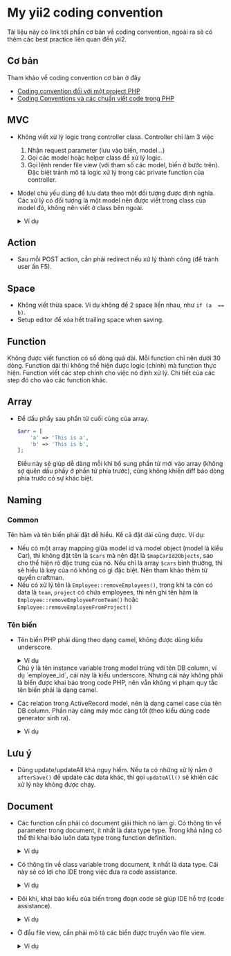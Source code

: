 # My yii2 coding convention

Tài liệu này có link tới phần cơ bản về coding convention, ngoài ra sẽ có thêm các best practice liên quan đến yii2.

## Cơ bản

Tham khảo về coding convention cơ bản ở đây
* [Coding convention đối với một project PHP](https://viblo.asia/p/coding-convention-doi-voi-mot-project-php-ORNZqNPrl0n)
* [Coding Conventions và các chuẩn viết code trong PHP](https://viblo.asia/p/coding-conventions-va-cac-chuan-viet-code-trong-php-naQZRbrGZvx)

## MVC

* Không viết xử lý logic trong controller class. Controller chỉ làm 3 việc
  1. Nhận request parameter (lưu vào biến, model...)
  2. Gọi các model hoặc helper class để xử lý logic.
  3. Gọi lệnh render file view (với tham số các model, biến ở bước trên).
  Đặc biệt tránh mô tả logic xử lý trong các private function của controller.
* Model chủ yếu dùng để lưu data theo một đối tượng được định nghĩa.
  Các xử lý có đối tượng là một model nên được viết trong class của model đó, không nên viết ở class bên ngoài.
  <details>
  <summary>Ví dụ</summary>

  Nên viết
  ```php
  class Department extends Model
  {
    // Tính lương của các nhân viên trong bộ phận.
    public function calculateEmployeesPayraise()
    {
      $this->total_payraise = 0;
      foreach ($this->employees as $employee) {
        $employee->calcualteMonthlySalary(); // Tính lương của một employee.
        $this->total_payraise += $employee->monthly_salary;
      }
    }
  }

  class Employee extends Model
  {
    public function calcualteMonthlySalary()
    {
      // Tính lương.
      $this->monthly_salary = $this->basic_salary + $this->allowance;
    }
  }
  ```

  Không nên viết như sau:
  ```php
  class Department extends Model
  {
    // Tính lương của các nhân viên trong bộ phận.
    public function calculateEmployeesPayraise()
    {
      $this->total_payraise = 0;
      foreach ($this->employees as $employee) {
        // Không tốt: mang xử lý data của class Employee để trong class Department.
        $employee->monthly_salary = $employee->basic_salary + $employee->allowance;
        $this->total_payraise += $employee->monthly_salary;
      }
    }
  }
  ```
  Để có thể viết được tốt như trên, luôn luôn phải quán triệt tinh thân lập trình hướng đối tượng, code xử lý data thuộc về một object thì phải đặt trong class của object đó, không viết ở bên ngoài.
  </details>


## Action

* Sau mỗi POST action, cần phải redirect nếu xử lý thành công (để tránh user ấn F5).

## Space

* Không viết thừa space. Ví dụ không để 2 space liền nhau, như `if (a  == b)`.
* Setup editor để xóa hết trailing space when saving.

## Function

Không được viết function có số dòng quá dài. Mỗi function chỉ nên dưới 30 dòng.
Function dài thì không thể hiện được logic (chính) mà function thực hiện.
Function viết các step chính cho việc nó định xử lý. Chi tiết của các step đó cho vào các function khác.

## Array

* Để dấu phẩy sau phần tử cuối cùng của array.
  ```php
  $arr = [
      'a' => 'This is a',
      'b' => 'This is b',
  ];
  ```
  Điều này sẽ giúp dễ dàng mỗi khi bổ sung phần tử mới vào array (không sợ quên dấu phẩy ở phần tử phía trước), cũng không khiến diff báo dòng phía trước có sự khác biệt.

## Naming

### Common

Tên hàm và tên biến phải đặt dễ hiểu. Kể cả đặt dài cũng được.
Ví dụ:
* Nếu có một array mapping giữa model id và model object (model là kiểu Car), thì không đặt tên là `$cars` mà nên đặt là `$mapCarId2Objects`, sao cho thể hiện rõ đặc trưng của nó. Nếu chỉ là array `$cars` bình thường, thì sẽ hiểu là key của nó không có gì đặc biệt. Nên tham khảo thêm từ quyển craftman.
* Nếu có xử lý tên là `Employee::removeEmployees()`, trong khi ta còn có data là `team`, `project` có chứa employees, thì nên ghi tên hàm là `Employee::removeEmployeeFromTeam()` hoặc `Employee::removeEmployeeFromProject()`

### Tên biến

* Tên biến PHP phải dùng theo dạng camel, không được dùng kiểu underscore.
  <details>
  <summary>Ví dụ</summary>

  ```php
  // Nên đặt tên
  private $employeeName;

  // Không đặt tên
  private $employee_name;
  ```
  </details>
  Chú ý là tên instance variable trong model trùng với tên DB column, ví dụ `employee_id`, cái này là kiểu underscore.
  Nhưng cái này không phải là biến được khai báo trong code PHP, nên vẫn không vi phạm quy tắc tên biến phải là dạng camel.
* Các relation trong ActiveRecord model, nên là dạng camel case của tên DB column.
  Phần này càng máy móc càng tốt (theo kiểu dùng code generator sinh ra).
  <details>
  <summary>Ví dụ</summary>

  Tên db column là `org_team_id`, thì tên hàm relation là `getOrgTeam()` (không nên đặt là `getTeam()`), tên property là `$orgTeam`.
  </details>

## Lưu ý

* Dùng update/updateAll khá nguy hiểm. Nếu ta có những xử lý nằm ở `afterSave()` để update các data khác, thì gọi `updateAll()` sẽ khiến các xử lý này không được chạy.

## Document

* Các function cần phải có document giải thích nó làm gì.
  Có thông tin về parameter trong document, ít nhất là data type type. Trong khả năng có thể thì khai báo luôn data type trong function definition.
  <details>
  <summary>Ví dụ</summary>

  ```php
  /**
   * Copy data from another employee to this object.
   * @param Employee $employee
   * @return Employee $this object.
   */
  public function copyEmployee(Employee $source)
  {
    $this->attributes = $source->attributes;
  }
  ```
  </details>
* Có thông tin về class variable trong document, ít nhất là data type.
  Cái này sẽ có lợi cho IDE trong việc đưa ra code assistance.
  <details>
  <summary>Ví dụ</summary>

  ```php
  /**
   * Manipulate employee record in DB.
   */
  class Employee
  {
    /**
     * Name of employee.
     * @var string
     */
    private $name;
  }
  ```
  </details>
* Đôi khi, khai báo kiểu của biến trong đoạn code sẽ giúp IDE hỗ trợ (code assistance).
  <details>
  <summary>Ví dụ</summary>

  ```php
  /** @var Employee $employee */
  $employee = Employee::findOne(['id' => $id]);
  $employee->status = 1;
  ```
  </details>
* Ở đầu file view, cần phải mô tả các biến được truyền vào file view.
  <details>
  <summary>Ví dụ</summary>

  ```php
  <?php
  /* @var $this yii\web\View */
  /* @var $searchModel frontend\models\OrgTeamSearch */
  /* @var $dataProvider yii\data\ActiveDataProvider */
  /* @var $viewFlag int */

  // Cách viết dưới đây cho phép lược bỏ việc truyền tham số vào file view (khi muốn dùng default value).
  // Set default value for $viewFlag
  $viewFlag = isset($viewFlag) ? $viewFlag : 1;
  ```
  </details>
